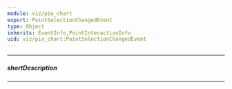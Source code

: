 ```yaml
---
module: viz/pie_chart
export: PointSelectionChangedEvent
type: Object
inherits: EventInfo,PointInteractionInfo
uid: viz/pie_chart:PointSelectionChangedEvent
---
```

---
##### shortDescription
<!-- Description goes here -->

---
<!-- Description goes here -->